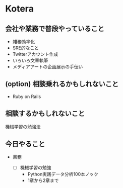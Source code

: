 # Kotera

## 会社や業務で普段やっていること

- 雑務効率化
- SRE的なこと
- Twitterアカウント作成
- いろいろ文章執筆
- メディアアートの企画展示の手伝い

## (option) 相談乗れるかもしれないこと

- Ruby on Rails

## 相談するかもしれないこと

機械学習の勉強法

## 今日やること

- 業務

  - [ ] 機械学習の勉強
      - Python実践データ分析100本ノック
      - 1章から2章まで

